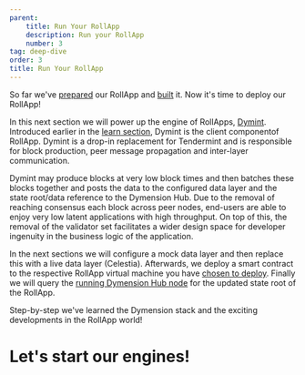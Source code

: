 ```yaml
---
parent:
    title: Run Your RollApp
    description: Run your RollApp
    number: 3
tag: deep-dive
order: 3
title: Run Your RollApp
---
```


So far we've [prepared](/docs/developers/start/overview.md) our RollApp and [built](/docs/developers/build/overview.md) it. Now it's time to deploy our RollApp!

In this next section we will power up the engine of RollApps, [Dymint](https://github.com/dymensionxyz/dymint). Introduced earlier in the [learn section](/docs/learn/rollapps.md), Dymint is the client componentof RollApp. Dymint is a drop-in replacement for Tendermint and is responsible for block production, peer message propagation and inter-layer communication.

Dymint may produce blocks at very low block times and then batches these blocks together and posts the data to the configured data layer and the state root/data reference to the Dymension Hub. Due to the removal of reaching consensus each block across peer nodes, end-users are able to enjoy very low latent applications with high throughput. On top of this, the removal of the validator set facilitates a wider design space for developer ingenuity in the business logic of the application.

In the next sections we will configure a mock data layer and then replace this with a live data layer (Celestia). Afterwards, we deploy a smart contract to the respective RollApp virtual machine you have [chosen to deploy](/docs/developers/build/overview.md). Finally we will query the [running Dymension Hub node](/docs/developers/start/run-a-hub-node.md) for the updated state root of the RollApp.

Step-by-step we've learned the Dymension stack and the exciting developments in the RollApp world!

# Let's start our engines!
